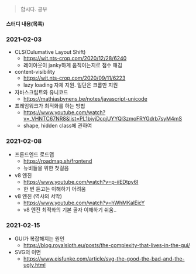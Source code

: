 > 합시다. 공부



#### 스터디 내용(목록)

### 2021-02-03
- CLS(Culumative Layout Shift)
  - https://wit.nts-crop.com/2020/12/28/6240
  - 레이아웃이 janky하게 움직이는지로 점수 매김
- content-visibility
  - https://wit.nts-crop.com/2020/09/11/6223
  - lazy loading 자체 지원. 일단은 크롬만 지원
- 자바스크립트와 유니코드
  - https://mathiasbynens.be/notes/javascript-unicode
- 프레임워크가 최적화를 하는 방법
  - https://www.youtube.com/watch?v=_VHNTC67NR8&list=PL1bjvjDcqjUYYQl3zmoFRYGdrb7syM4mS
  - shape, hidden class에 관하여


### 2021-02-08

- 프론드엔드 로드맵
  - https://roadmap.sh/frontend 
  - 뉴비들을 위한 첫걸음
- v8 엔진
  - https://www.youtube.com/watch?v=p-iiEDtpy6I
  - 한 번 듣고는 이해하기 어려움
- v8 엔진 (역사의 서막)
  - https://www.youtube.com/watch?v=hWhMKalEicY
  - v8 엔진 최적화의 기본 골자 이해하기 쉬움..
  
### 2021-02-15

- GUI가 복잡해지는 원인
  - https://blog.royalsloth.eu/posts/the-complexity-that-lives-in-the-gui/
- SVG의 이면
  - https://www.eisfunke.com/article/svg-the-good-the-bad-and-the-ugly.html

### 
